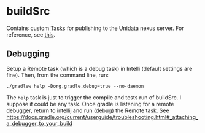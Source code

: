 # buildSrc

Contains custom [Task](https://docs.gradle.org/current/dsl/org.gradle.api.Task.html)s
for publishing to the Unidata nexus server. For reference, see
[this](https://docs.gradle.org/current/userguide/organizing_build_logic.html#sec:build_sources).

## Debugging

Setup a Remote task (which is a debug task) in Intelli (default settings are fine).
Then, from the command line, run:

~~~
./gradlew help -Dorg.gradle.debug=true --no-daemon
~~~

The `help` task is just to trigger the compile and tests run of buildSrc.
I suppose it could be any task.
Once gradle is listening for a remote debugger, return to intellij and run (debug) the Remote task.
See https://docs.gradle.org/current/userguide/troubleshooting.html#_attaching_a_debugger_to_your_build